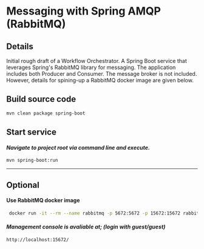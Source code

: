 # Messaging with Spring AMQP (RabbitMQ)

## Details
Initial rough draft of a Workflow Orchestrator. A Spring Boot service that leverages Spring's RabbitMQ library for messaging. The application includes both Producer and Consumer. The message broker is not included. However, details for spining-up a RabbitMQ docker image are given below.


## Build source code
```bash
mvn clean package spring-boot
```

## Start service
#### *Navigate to project root via command line and execute.*
```bash
mvn spring-boot:run
```
___

## Optional 
#### Use RabbitMQ docker image
```bash
 docker run -it --rm --name rabbitmq -p 5672:5672 -p 15672:15672 rabbitmq:3.10-management
```

#### *Management console is avaliable at; (login with guest/guest)*
```
http://localhost:15672/
```
